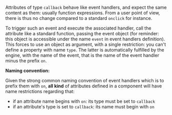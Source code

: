 Attributes of type `callback` behave like event handlers, and expect the same content as them: usually function expressions. From a user point of view, there is thus no change compared to a standard `onclick` for instance.

To trigger such an event and execute the associated handler, call the attribute like a standard function, passing the event object (for reminder: this object is accessible under the name `event` in event handlers definition). This forces to use an object as argument, with a single restriction: you can't define a property with name `type`. The latter is automatically fulfilled by the engine, with the name of the event, that is the name of the event handler minus the prefix `on`.

__Naming convention:__

Given the strong common naming convention of event handlers which is to prefix them with `on`, __all kind__ of attributes defined in a component will have name restrictions regarding that:

* if an attribute name begins with `on`: its type must be set to `callback`
* if an attribute's type is set to `callback`: its name must begin with `on`
